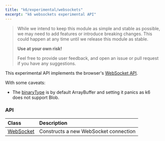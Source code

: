 ```yaml
---
title: "k6/experimental/websockets"
excerpt: "k6 websockets experimental API"
---
```


<Blockquote mod="attention" title="The redis module is experimental, use at your own risk">

While we intend to keep this module as simple and stable as possible,
we may need to add features or introduce breaking changes.
This could happen at any time until we release this module as stable.

**Use at your own risk!**

Feel free to provide user feedback, and open an issue or pull request if you have any suggestions.

</Blockquote>


This experimental API implements the browser's [WebSocket API](https://developer.mozilla.org/en-US/docs/Web/API/WebSocket).

With some caveats:

- The [binaryType](https://developer.mozilla.org/en-US/docs/Web/API/WebSocket/binaryType) is by default ArrayBuffer and setting it panics as k6 does not support Blob.



### API

| Class                                       | Description                                                                                    |
| :------------------------------------------ | :--------------------------------------------------------------------------------------------- |
| [WebSocket](https://developer.mozilla.org/en-US/docs/Web/API/WebSocket/WebSocket)     | Constructs a new WebSocket connection |
